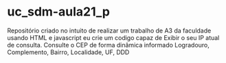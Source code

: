 # uc_sdm-aula21_p
Repositório criado no intuito de realizar um trabalho de A3 da faculdade
usando HTML e javascript eu crie um codigo capaz de Exibir o seu IP atual de consulta.
Consulte o CEP de forma dinâmica informado
Logradouro, Complemento, Bairro, Localidade, UF,
DDD
